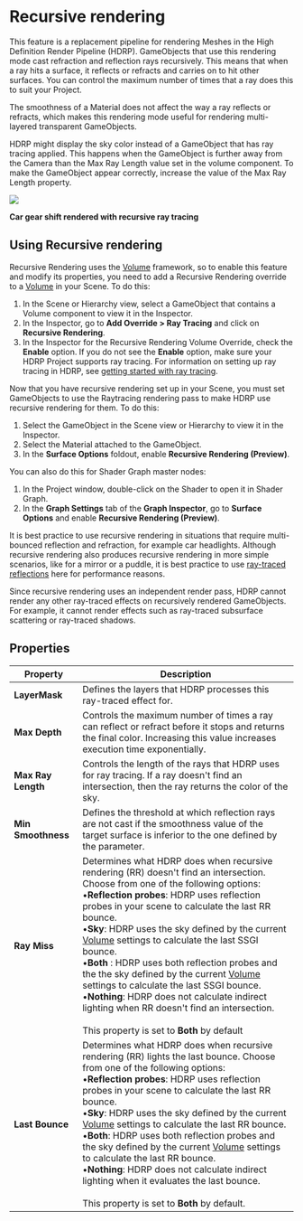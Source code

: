 # Recursive rendering

This feature is a replacement pipeline for rendering Meshes in the High Definition Render Pipeline (HDRP). GameObjects that use this rendering mode cast refraction and reflection rays recursively. This means that when a ray hits a surface, it reflects or refracts and carries on to hit other surfaces. You can control the maximum number of times that a ray does this to suit your Project.

The smoothness of a Material does not affect the way a ray reflects or refracts, which makes this rendering mode useful for rendering multi-layered transparent GameObjects.

HDRP might display the sky color instead of a GameObject that has ray tracing applied. This happens when the GameObject is further away from the Camera than the Max Ray Length value set in the volume component. To make the GameObject appear correctly, increase the value of the Max Ray Length property.

![](Images/RayTracingRecursiveRendering1.png)

**Car gear shift rendered with recursive ray tracing**

## Using Recursive rendering

Recursive Rendering uses the [Volume](Volumes.md) framework, so to enable this feature and modify its properties, you need to add a Recursive Rendering override to a [Volume](Volumes.md) in your Scene. To do this:

1. In the Scene or Hierarchy view, select a GameObject that contains a Volume component to view it in the Inspector.
2. In the Inspector, go to **Add Override > Ray Tracing** and click on **Recursive Rendering**.
3. In the Inspector for the Recursive Rendering Volume Override, check the **Enable** option. If you do not see the **Enable** option, make sure your HDRP Project supports ray tracing. For information on setting up ray tracing in HDRP, see [getting started with ray tracing](Ray-Tracing-Getting-Started.md).

Now that you have recursive rendering set up in your Scene, you must set GameObjects to use the Raytracing rendering pass to make HDRP use recursive rendering for them. To do this:

1. Select the GameObject in the Scene view or Hierarchy to view it in the Inspector.
2. Select the Material attached to the GameObject.
3. In the **Surface Options** foldout, enable **Recursive Rendering (Preview)**.

You can also do this for Shader Graph master nodes:

1. In the Project window, double-click on the Shader to open it in Shader Graph.
2. In the **Graph Settings** tab of the **Graph Inspector**, go to **Surface Options** and enable **Recursive Rendering (Preview)**.

It is best practice to use recursive rendering in situations that require multi-bounced reflection and refraction, for example car headlights. Although recursive rendering also produces recursive rendering in more simple scenarios, like for a mirror or a puddle, it is best practice to use [ray-traced reflections](Ray-Traced-Reflections.md) here for performance reasons.

Since recursive rendering uses an independent render pass, HDRP cannot render any other ray-traced effects on recursively rendered GameObjects. For example, it cannot render effects such as ray-traced subsurface scattering or ray-traced shadows.

## Properties

| Property       | Description                                                  |
| -------------- | ------------------------------------------------------------ |
| **LayerMask**  | Defines the layers that HDRP processes this ray-traced effect for. |
| **Max Depth**  | Controls the maximum number of times a ray can reflect or refract before it stops and returns the final color. Increasing this value increases execution time exponentially. |
| **Max Ray Length** | Controls the length of the rays that HDRP uses for ray tracing. If a ray doesn't find an intersection, then the ray returns the color of the sky. |
| **Min Smoothness** | Defines the threshold at which reflection rays are not cast if the smoothness value of the target surface is inferior to the one defined by the parameter. |
| **Ray Miss**                  | Determines what HDRP does when recursive rendering (RR) doesn't find an intersection. Choose from one of the following options: <br/>&#8226;**Reflection probes**: HDRP uses reflection probes in your scene to calculate the last RR bounce.<br/>&#8226;**Sky**: HDRP uses the sky defined by the current [Volume](Volumes.md) settings to calculate the last SSGI bounce.<br/>&#8226;**Both** : HDRP uses both reflection probes and the  the sky defined by the current [Volume](Volumes.md) settings to calculate the last SSGI bounce.<br/>&#8226;**Nothing**: HDRP does not calculate indirect lighting when RR doesn't find an intersection.<br/><br/>This property is set to **Both** by default|
| **Last Bounce**               | Determines what HDRP does when recursive rendering (RR) lights the last bounce. Choose from one of the following options: <br/>&#8226;**Reflection probes**: HDRP uses reflection probes in your scene to calculate the last RR bounce.<br/>&#8226;**Sky**: HDRP uses the sky defined by the current [Volume](Volumes.md) settings to calculate the last RR bounce.<br/>&#8226;**Both**:  HDRP uses both reflection probes and the sky defined by the current [Volume](Volumes.md) settings to calculate the last RR bounce.<br/>&#8226;**Nothing**: HDRP does not calculate indirect lighting when it evaluates the last bounce.<br/><br/>This property is set to **Both** by default. |